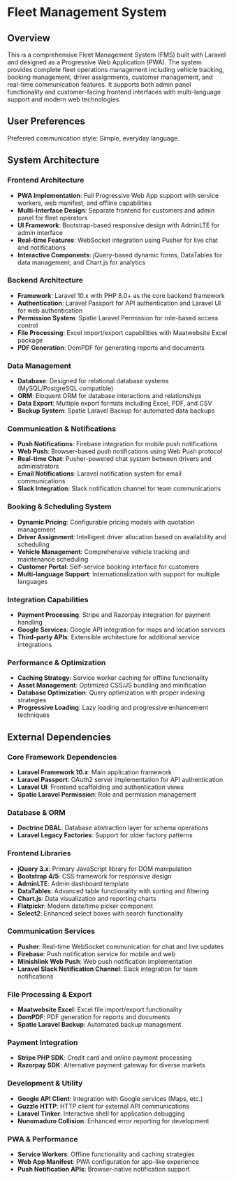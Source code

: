 # Fleet Management System

## Overview

This is a comprehensive Fleet Management System (FMS) built with Laravel and designed as a Progressive Web Application (PWA). The system provides complete fleet operations management including vehicle tracking, booking management, driver assignments, customer management, and real-time communication features. It supports both admin panel functionality and customer-facing frontend interfaces with multi-language support and modern web technologies.

## User Preferences

Preferred communication style: Simple, everyday language.

## System Architecture

### Frontend Architecture
- **PWA Implementation**: Full Progressive Web App support with service workers, web manifest, and offline capabilities
- **Multi-Interface Design**: Separate frontend for customers and admin panel for fleet operators
- **UI Framework**: Bootstrap-based responsive design with AdminLTE for admin interface
- **Real-time Features**: WebSocket integration using Pusher for live chat and notifications
- **Interactive Components**: jQuery-based dynamic forms, DataTables for data management, and Chart.js for analytics

### Backend Architecture
- **Framework**: Laravel 10.x with PHP 8.0+ as the core backend framework
- **Authentication**: Laravel Passport for API authentication and Laravel UI for web authentication
- **Permission System**: Spatie Laravel Permission for role-based access control
- **File Processing**: Excel import/export capabilities with Maatwebsite Excel package
- **PDF Generation**: DomPDF for generating reports and documents

### Data Management
- **Database**: Designed for relational database systems (MySQL/PostgreSQL compatible)
- **ORM**: Eloquent ORM for database interactions and relationships
- **Data Export**: Multiple export formats including Excel, PDF, and CSV
- **Backup System**: Spatie Laravel Backup for automated data backups

### Communication & Notifications
- **Push Notifications**: Firebase integration for mobile push notifications
- **Web Push**: Browser-based push notifications using Web Push protocol
- **Real-time Chat**: Pusher-powered chat system between drivers and administrators
- **Email Notifications**: Laravel notification system for email communications
- **Slack Integration**: Slack notification channel for team communications

### Booking & Scheduling System
- **Dynamic Pricing**: Configurable pricing models with quotation management
- **Driver Assignment**: Intelligent driver allocation based on availability and scheduling
- **Vehicle Management**: Comprehensive vehicle tracking and maintenance scheduling
- **Customer Portal**: Self-service booking interface for customers
- **Multi-language Support**: Internationalization with support for multiple languages

### Integration Capabilities
- **Payment Processing**: Stripe and Razorpay integration for payment handling
- **Google Services**: Google API integration for maps and location services
- **Third-party APIs**: Extensible architecture for additional service integrations

### Performance & Optimization
- **Caching Strategy**: Service worker caching for offline functionality
- **Asset Management**: Optimized CSS/JS bundling and minification
- **Database Optimization**: Query optimization with proper indexing strategies
- **Progressive Loading**: Lazy loading and progressive enhancement techniques

## External Dependencies

### Core Framework Dependencies
- **Laravel Framework 10.x**: Main application framework
- **Laravel Passport**: OAuth2 server implementation for API authentication
- **Laravel UI**: Frontend scaffolding and authentication views
- **Spatie Laravel Permission**: Role and permission management

### Database & ORM
- **Doctrine DBAL**: Database abstraction layer for schema operations
- **Laravel Legacy Factories**: Support for older factory patterns

### Frontend Libraries
- **jQuery 3.x**: Primary JavaScript library for DOM manipulation
- **Bootstrap 4/5**: CSS framework for responsive design
- **AdminLTE**: Admin dashboard template
- **DataTables**: Advanced table functionality with sorting and filtering
- **Chart.js**: Data visualization and reporting charts
- **Flatpickr**: Modern date/time picker component
- **Select2**: Enhanced select boxes with search functionality

### Communication Services
- **Pusher**: Real-time WebSocket communication for chat and live updates
- **Firebase**: Push notification service for mobile and web
- **Minishlink Web Push**: Web push notification implementation
- **Laravel Slack Notification Channel**: Slack integration for team notifications

### File Processing & Export
- **Maatwebsite Excel**: Excel file import/export functionality
- **DomPDF**: PDF generation for reports and documents
- **Spatie Laravel Backup**: Automated backup management

### Payment Integration
- **Stripe PHP SDK**: Credit card and online payment processing
- **Razorpay SDK**: Alternative payment gateway for diverse markets

### Development & Utility
- **Google API Client**: Integration with Google services (Maps, etc.)
- **Guzzle HTTP**: HTTP client for external API communications
- **Laravel Tinker**: Interactive shell for application debugging
- **Nunomaduro Collision**: Enhanced error reporting for development

### PWA & Performance
- **Service Workers**: Offline functionality and caching strategies
- **Web App Manifest**: PWA configuration for app-like experience
- **Push Notification APIs**: Browser-native notification support